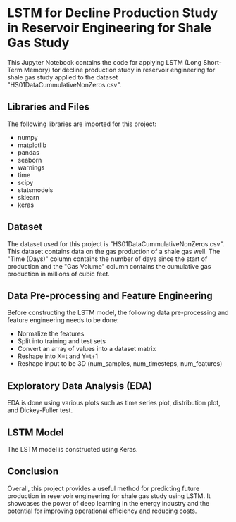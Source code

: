 # LSTM for Decline Production Study in Reservoir Engineering for Shale Gas Study
This Jupyter Notebook contains the code for applying LSTM (Long Short-Term Memory) for decline production study in reservoir engineering for shale gas study applied to the dataset "HS01DataCummulativeNonZeros.csv".

## Libraries and Files
The following libraries are imported for this project:

* numpy
* matplotlib
* pandas
* seaborn
* warnings
* time
* scipy
* statsmodels
* sklearn
* keras

## Dataset
The dataset used for this project is "HS01DataCummulativeNonZeros.csv". This dataset contains data on the gas production of a shale gas well. The "Time (Days)" column contains the number of days since the start of production and the "Gas Volume" column contains the cumulative gas production in millions of cubic feet.

## Data Pre-processing and Feature Engineering
Before constructing the LSTM model, the following data pre-processing and feature engineering needs to be done:

* Normalize the features
* Split into training and test sets
* Convert an array of values into a dataset matrix
* Reshape into X=t and Y=t+1
* Reshape input to be 3D (num_samples, num_timesteps, num_features)

## Exploratory Data Analysis (EDA)
EDA is done using various plots such as time series plot, distribution plot, and Dickey-Fuller test.

## LSTM Model
The LSTM model is constructed using Keras.

## Conclusion
Overall, this project provides a useful method for predicting future production in reservoir engineering for shale gas study using LSTM. It showcases the power of deep learning in the energy industry and the potential for improving operational efficiency and reducing costs.

